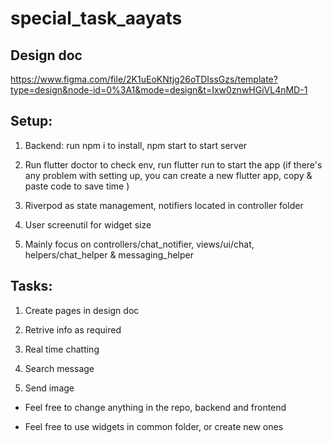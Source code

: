 # special_task_aayats

## Design doc

https://www.figma.com/file/2K1uEoKNtjg26oTDIssGzs/template?type=design&node-id=0%3A1&mode=design&t=Ixw0znwHGiVL4nMD-1

## Setup:

1. Backend: run npm i to install, npm start to start server

2. Run flutter doctor to check env, run flutter run to start the app (if there's any problem with setting up, you can create a new flutter app, copy & paste code to save time <recommend>)

3. Riverpod as state management, notifiers located in controller folder

4. User screenutil for widget size

5. Mainly focus on controllers/chat_notifier, views/ui/chat, helpers/chat_helper & messaging_helper

## Tasks:

1. Create pages in design doc

2. Retrive info as required

3. Real time chatting

4. Search message

5. Send image

- Feel free to change anything in the repo, backend and frontend

- Feel free to use widgets in common folder, or create new ones
